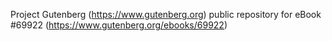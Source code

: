 Project Gutenberg (https://www.gutenberg.org) public repository for
eBook #69922 (https://www.gutenberg.org/ebooks/69922)
